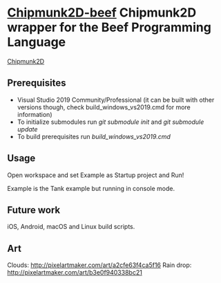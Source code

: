 # [Chipmunk2D-beef](https://github.com/jazzbre/Chipmunk2D-beef) Chipmunk2D wrapper for the Beef Programming Language

[Chipmunk2D](https://github.com/slembcke/Chipmunk2D)

## Prerequisites
- Visual Studio 2019 Community/Professional (it can be built with other versions though, check build_windows_vs2019.cmd for more information)
- To initialize submodules run *git submodule init*  and *git submodule update*
- To build prerequisites run *build_windows_vs2019.cmd*


## Usage

Open workspace and set Example as Startup project and Run!

Example is the Tank example but running in console mode.

## Future work
iOS, Android, macOS and Linux build scripts.

## Art

Clouds:
http://pixelartmaker.com/art/a2cfe63f4ca5f16
Rain drop:
http://pixelartmaker.com/art/b3e0f940338bc21